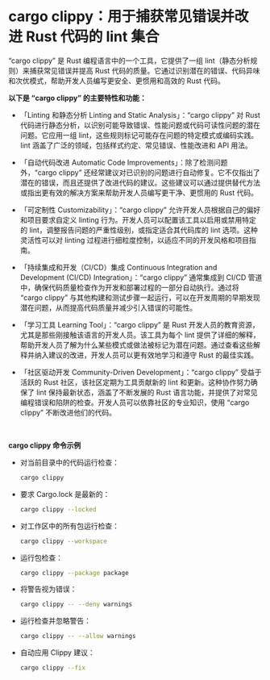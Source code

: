 # cargo clippy：用于捕获常见错误并改进 Rust 代码的 lint 集合

“cargo clippy” 是 Rust 编程语言中的一个工具，它提供了一组 lint（静态分析规则）来捕获常见错误并提高 Rust 代码的质量。它通过识别潜在的错误、代码异味和次优模式，帮助开发人员编写更安全、更惯用和高效的 Rust 代码。

<strong>以下是 “cargo clippy” 的主要特性和功能：</strong>

- 「Linting 和静态分析 Linting and Static Analysis」：“cargo clippy” 对 Rust 代码进行静态分析，以识别可能导致错误、性能问题或代码可读性问题的潜在问题。它应用一组 lint，这些规则标记可能存在问题的特定模式或编码实践。lint 涵盖了广泛的领域，包括样式约定、常见错误、性能改进和 API 用法。

- 「自动代码改进 Automatic Code Improvements」：除了检测问题外，“cargo clippy” 还经常建议对已识别的问题进行自动修复。它不仅指出了潜在的错误，而且还提供了改进代码的建议。这些建议可以通过提供替代方法或指出更有效的解决方案来帮助开发人员编写更干净、更惯用的 Rust 代码。

- 「可定制性 Customizability」：“cargo clippy” 允许开发人员根据自己的偏好和项目要求自定义 linting 行为。开发人员可以配置该工具以启用或禁用特定的 lint，调整报告问题的严重性级别，或指定适合其代码库的 lint 选项。这种灵活性可以对 linting 过程进行细粒度控制，以适应不同的开发风格和项目指南。

- 「持续集成和开发（CI/CD）集成 Continuous Integration and Development (CI/CD) Integration」：“cargo clippy” 通常集成到 CI/CD 管道中，确保代码质量检查作为开发和部署过程的一部分自动执行。通过将 “cargo clippy” 与其他构建和测试步骤一起运行，可以在开发周期的早期发现潜在问题，从而提高代码质量并减少引入错误的可能性。

- 「学习工具 Learning Tool」：“cargo clippy” 是 Rust 开发人员的教育资源，尤其是那些刚接触该语言的开发人员。该工具为每个 lint 提供了详细的解释，帮助开发人员了解为什么某些模式或做法被标记为潜在问题。通过查看这些解释并纳入建议的改进，开发人员可以更有效地学习和遵守 Rust 的最佳实践。

- 「社区驱动开发 Community-Driven Development」：“cargo clippy” 受益于活跃的 Rust 社区，该社区定期为工具贡献新的 lint 和更新。这种协作努力确保了 lint 保持最新状态，涵盖了不断发展的 Rust 语言功能，并提供了对常见编程错误和陷阱的检查。开发人员可以依靠社区的专业知识，使用 “cargo clippy” 不断改进他们的代码。

<p>&nbsp;</p>

<strong>cargo clippy 命令示例</strong>

- 对当前目录中的代码运行检查：

  ```sh
  cargo clippy
  ```

- 要求 Cargo.lock 是最新的：

  ```sh
  cargo clippy --locked
  ```

- 对工作区中的所有包运行检查：

  ```sh
  cargo clippy --workspace
  ```

- 运行包检查：

  ```sh
  cargo clippy --package package
  ```

- 将警告视为错误：

  ```sh
  cargo clippy -- --deny warnings
  ```

- 运行检查并忽略警告：

  ```sh
  cargo clippy -- --allow warnings
  ```

- 自动应用 Clippy 建议：

  ```sh
  cargo clippy --fix
  ```
